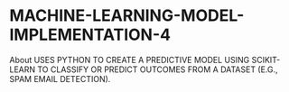 # MACHINE-LEARNING-MODEL-IMPLEMENTATION-4
About USES PYTHON TO CREATE A PREDICTIVE MODEL USING SCIKIT- LEARN TO CLASSIFY OR PREDICT OUTCOMES FROM A DATASET (E.G., SPAM EMAIL DETECTION).
